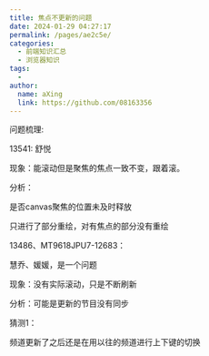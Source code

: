 ```yaml
---
title: 焦点不更新的问题
date: 2024-01-29 04:27:17
permalink: /pages/ae2c5e/
categories:
  - 前端知识汇总
  - 浏览器知识
tags:
  - 
author: 
  name: aXing
  link: https://github.com/08163356
---
```






问题梳理:

13541: 舒悦

现象：能滚动但是聚焦的焦点一致不变，跟着滚。

分析：

是否canvas聚焦的位置未及时释放

只进行了部分重绘，对有焦点的部分没有重绘

<!-- more -->


13486、MT9618JPU7-12683：

慧乔、媛媛，是一个问题

现象：没有实际滚动，只是不断刷新

分析：可能是更新的节目没有同步



猜测1：

频道更新了之后还是在用以往的频道进行上下键的切换

